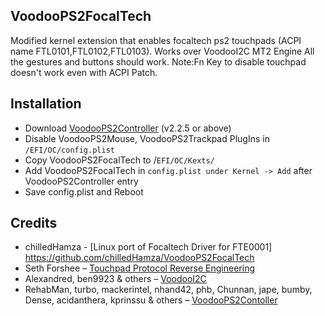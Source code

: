 
## VoodooPS2FocalTech

Modified kernel extension that enables focaltech ps2 touchpads (ACPI name FTL0101,FTL0102,FTL0103).
Works over VoodooI2C MT2 Engine All the gestures and buttons should work.
Note:Fn Key to disable touchpad doesn't work even with ACPI Patch.
## Installation
* Download [VoodooPS2Controller](https://github.com/acidanthera/VoodooPS2/releases) (v2.2.5 or above)
* Disable VoodooPS2Mouse, VoodooPS2Trackpad PlugIns in `/EFI/OC/config.plist`
* Copy VoodooPS2FocalTech to /`EFI/OC/Kexts/`
* Add VoodooPS2FocalTech in `config.plist under Kernel -> Add` after VoodooPS2Controller entry
* Save config.plist and Reboot
  

## Credits
* chilledHamza - [Linux port of Focaltech Driver for FTE0001] https://github.com/chilledHamza/VoodooPS2FocalTech
* Seth Forshee – [Touchpad Protocol Reverse Engineering](http://www.forshee.me/2011/11/18/touchpad-protocol-reverse-engineering.html)
* Alexandred, ben9923 & others – [VoodooI2C](https://github.com/alexandred/VoodooI2C)
* RehabMan, turbo, mackerintel, nhand42, phb, Chunnan, jape, bumby, Dense, acidanthera, kprinssu & others – [VoodooPS2Contoller](https://github.com/acidanthera/VoodooPS2)

